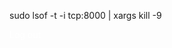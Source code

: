 sudo lsof -t -i tcp:8000 | xargs kill -9

<a style="text-decoration: none; color: white;" href="{% url 'user:logout' %}">Log out </a>
